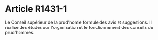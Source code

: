 # Article R1431-1

  
Le Conseil supérieur de la prud'homie formule des avis et suggestions. Il réalise des études sur l'organisation et le fonctionnement des conseils de prud'hommes.